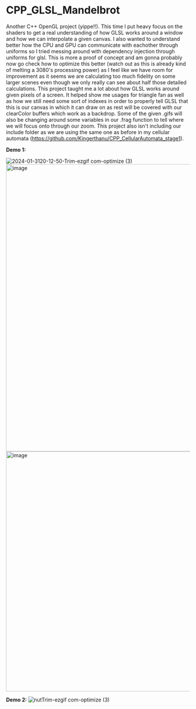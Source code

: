 # CPP_GLSL_Mandelbrot
Another C++ OpenGL project (yippe!!). This time I put heavy focus on the shaders to get a real understanding of how GLSL works around a window and how we can interpolate a given canvas. I also wanted to understand better how the CPU and GPU can communicate with eachother through uniforms so I tried messing around with
dependency injection through uniforms for glsl. This is more a proof of concept and am gonna probably now go check how to optimize this better (watch out as this is already kind of melting a 3080's processing power) as I feel like we have room for improvement as it seems we are calculating too much fidelity on some larger scenes
even though we only really can see about half those detailed calculations.
This project taught me a lot about how GLSL works around given pixels of a screen. It helped show me usages for triangle fan as well as how we still need some sort of indexes in order to properly tell GLSL that this is our canvas in which it can draw on as rest will be covered with our clearColor buffers which work as a backdrop.
Some of the given .gifs will also be changing around some variables in our .frag function to tell where we will focus onto through our zoom. This project also isn't including our include folder as we are using the same one as before in my cellular automata (https://github.com/Kingerthanu/CPP_CellularAutomata_stage1).

**Demo 1:**

![2024-01-3120-12-50-Trim-ezgif com-optimize (3)](https://github.com/Kingerthanu/CPP_GLSL_Mandelbrot/assets/76754592/678e7a2c-74a4-4402-8124-d12ad35ed8e3)
<img width="785" alt="image" src="https://github.com/Kingerthanu/CPP_GLSL_Mandelbrot/assets/76754592/e6fbdce2-cf05-4b42-a365-2be7346f5475">
<img width="656" alt="image" src="https://github.com/Kingerthanu/CPP_GLSL_Mandelbrot/assets/76754592/8ccc6d9c-4c0d-4d7e-b280-4bb9ec6b61d1">

**Demo 2:**
![nutTrim-ezgif com-optimize (3)](https://github.com/Kingerthanu/CPP_GLSL_Mandelbrot/assets/76754592/9ae5ec1b-c52a-4df3-8c74-3a4a46a47f16)
